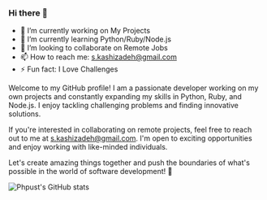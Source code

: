 ### Hi there 👋

- 🔭 I’m currently working on My Projects
- 🌱 I’m currently learning Python/Ruby/Node.js
- 👯 I’m looking to collaborate on Remote Jobs
- 📫 How to reach me: s.kashizadeh@gmail.com
- ⚡ Fun fact: I Love Challenges

Welcome to my GitHub profile! I am a passionate developer working on my own projects and constantly expanding my skills in Python, Ruby, and Node.js. I enjoy tackling challenging problems and finding innovative solutions.

If you're interested in collaborating on remote projects, feel free to reach out to me at s.kashizadeh@gmail.com. I'm open to exciting opportunities and enjoy working with like-minded individuals.

Let's create amazing things together and push the boundaries of what's possible in the world of software development! 🚀

![Phpust's GitHub stats](https://github-readme-stats.vercel.app/api?username=SeyedJavadKashizadeh&show_icons=true&theme=transparent)
